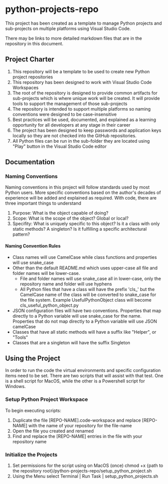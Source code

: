 # python-projects-repo

 This project has been created as a template to manage Python projects and sub-projects on multiple platforms using Visual Studio Code.

 There may be links to more detailed markdown files that are in the repository in this document.

## Project Charter

 1. This repository will be a template to be used to create new Python project repositories
 2. This repository has been designed to work with Visual Studio Code Workspaces
 3. The root of the repository is designed to provide common artifacts for sub-projects which is where unique work will be created. It will provide tools to support the management of those sub-projects
 4. The repository is intended to support multiple platforms so naming conventions were designed to be case-insensitive
 5. Best practices will be used, documented, and explained as a learning opportunity for all developers at any stage in their career
 6. The project has been designed to keep passwords and application keys locally so they are not checked into the GitHub repositories.
 7. All Python files can be run in the sub-folder they are located using "Play" button in the Visual Studio Code editor

## Documentation

### Naming Conventions

 Naming conventions in this project will follow standards used by most Python users. More specific conventions based on the author's decades of experience will be added and explained as required. With code, there are three important things to understand
 1. Purpose: What is the object capable of doing?
 2. Scope: What is the scope of the object? Global or local?
 3. Specifity: What is uniquely specific to this object? Is it a class with only static methods? A singleton? Is it fulfilling a specific architectural pattern?

#### Naming Convention Rules

* Class names will use CamelCase while class functions and properties will use snake_case
* Other than the default README.md which uses upper-case all file and folder names will be lower-case.
  * File and folder names will use snake_case all in lower-case, only the repository name and folder will use hyphens
  * All Python files that have a class will have the prefix 'cls_' but the CamelCase name of the class will be converted to snake_case for the file system. Example UsefulPythonObject class will become cls_useful_python_object.py
* JSON configuration files will have two conventions. Properties that map directly to a Python variable will use snake_case for the name. Properties that do not map directly to a Python variable will use JSON camelCase
* Classes that have all static methods will have a suffix like "Helper", or "Tools"
* Classes that are a singleton will have the suffix Singleton

## Using the Project

In order to run the code the virtual environments and specific configuration items need to be set. There are two scripts that will assist with that test. One is a shell script for MacOS, while the other is a Powershell script for Windows.

### Setup Python Project Workspace

To begin executing scripts:
1. Duplicate the file [REPO-NAME].code-workspace and replace [REPO-NAME] with the name of your repository for the file-name
2. Open the file you created and renamed
3. Find and replace the [REPO-NAME] entries in the file with your repository name

### Initialize the Projects

1. Set permissions for the script using on MacOS (once)
  chmod +x {path to the repository root}/python-projects-repo/setup_python_project.sh
2. Using the Menu select
  Terminal | Run Task | setup_python_projects.sh